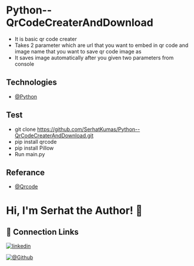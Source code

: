 # Python--QrCodeCreaterAndDownload

- It is basic qr code creater
- Takes 2 parameter which are url that you want to embed in qr code and image name that you want to save qr code image as
- It saves image automatically after you given two parameters from console

## Technologies

- [@Python](https://www.python.org/downloads/)

## Test
- git clone https://github.com/SerhatKumas/Python--QrCodeCreaterAndDownload.git
- pip install qrcode
- pip install Pillow
- Run main.py

## Referance
- [@Qrcode](https://pypi.org/project/qrcode/)

# Hi, I'm Serhat the Author! 👋


## 🔗 Connection Links

[![linkedin](https://img.shields.io/badge/linkedin-0A66C2?style=for-the-badge&logo=linkedin&logoColor=white)](https://www.linkedin.com/in/serhatkumas/)

[![@Github](https://img.shields.io/badge/github-0A66C2?style=for-the-badge&logo=github&logoColor=white)](https://www.github.com/serhatkumas)

